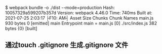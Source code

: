 $ webpack bundle -o  ./dist --mode=production
Hash: 10057329a599207b357d
Version: webpack 4.46.0
Time: 740ms
Built at: 2021-07-25 2:03:17 ├F10: AM┤
  Asset       Size  Chunks             Chunk Names
main.js  930 bytes       0  [emitted]  main
Entrypoint main = main.js
[0] ./src/index.js 382 bytes {0} [built]

## 通过touch .gitignore 生成.gitignore 文件
